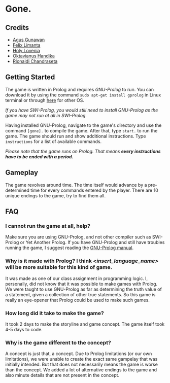 # Gone.

## Credits
* [Agus Gunawan](https://github.com/agusgun)
* [Felix Limanta](https://github.com/felixlimanta)
* [Holy Lovenia](https://github.com/holylovenia)
* [Oktavianus Handika](https://github.com/handikao29)
* [Rionaldi Chandraseta](https://github.com/rionaldichandraseta)

## Getting Started
The game is written in Prolog and requires *GNU-Prolog* to run. You can download it by using the command `sudo apt-get install gprolog` in Linux terminal or through [here](http://www.gprolog.org/#download) for other OS.

_If you have SWI-Prolog, you would still need to install GNU-Prolog as the game may not run at all in SWI-Prolog._

Having installed GNU-Prolog, navigate to the game's directory and use the command `[gone].` to compile the game. After that, type `start.` to run the game. The game should run and show additional instructions. Type `instructions` for a list of available commands.

_Please note that the game runs on Prolog. That means **every instructions have to be ended with a period.**_

## Gameplay
The game revolves around time. The time itself would advance by a pre-determined time for every commands entered by the player. There are 10 unique endings to the game, try to find them all.

## FAQ
### I cannot run the game at all, help?
Make sure you are using GNU-Prolog, and not other compiler such as SWI-Prolog or Yet Another Prolog. If you have GNU-Prolog and still have troubles running the game, I suggest reading the [GNU-Prolog manual](http://www.gprolog.org/manual/gprolog.html).

### Why is it made with Prolog? I think _<insert\_language\_name>_ will be more suitable for this kind of game.
It was made as one of our class assignment in programming logic. I, personally, did not know that it was possible to make games with Prolog. We were taught to use GNU-Prolog as far as determining the truth value of a statement, given a collection of other true statements. So this game is really an eye-opener that Prolog could be used to make such games.

### How long did it take to make the game?
It took 2 days to make the storyline and game concept. The game itself took 4-5 days to code.

### Why is the game different to the concept?
A concept is just that, a concept. Due to Prolog limitations (or our own limitations), we were unable to create the exact same gampelay that was initially intended. But that does not necessarily means the game is worse than the concept. We added a lot of alternative endings to the game and also minute details that are not present in the concept.